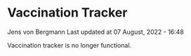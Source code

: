 Vaccination Tracker
================
Jens von Bergmann
Last updated at 07 August, 2022 - 16:48

Vaccination tracker is no longer functional.
